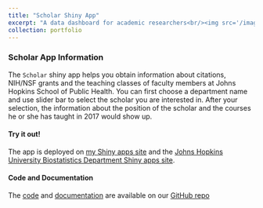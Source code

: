 ```yaml
---
title: "Scholar Shiny App"
excerpt: "A data dashboard for academic researchers<br/><img src='/images/scholar.png'>"
collection: portfolio
---
```


### Scholar App Information
The `Scholar` shiny app helps you obtain information about citations, NIH/NSF grants and the teaching classes of faculty members at Johns Hopkins School of Public Health. You can first choose a department name and use slider bar to select the scholar you are interested in. After your selection, the information about the position of the scholar and the courses he or she has taught in 2017 would show up.

#### Try it out!
The app is deployed on [my Shiny apps site](https://marskar.shinyapps.io/scholar/) and the [Johns Hopkins University Biostatistics Department Shiny apps site](https://jhubiostatistics.shinyapps.io/scholr/).

#### Code and Documentation
The [code](https://github.com/adv-datasci/scholar/code) and [documentation](https://github.com/adv-datasci/scholar/md) are available on our [GitHub repo](](https://github.com/adv-datasci/scholar))
